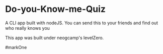 # Do-you-Know-me-Quiz

A CLI app built with nodeJS. You can send this to your friends and find out who really knows you

This app was built under neogcamp's levelZero.

#markOne
